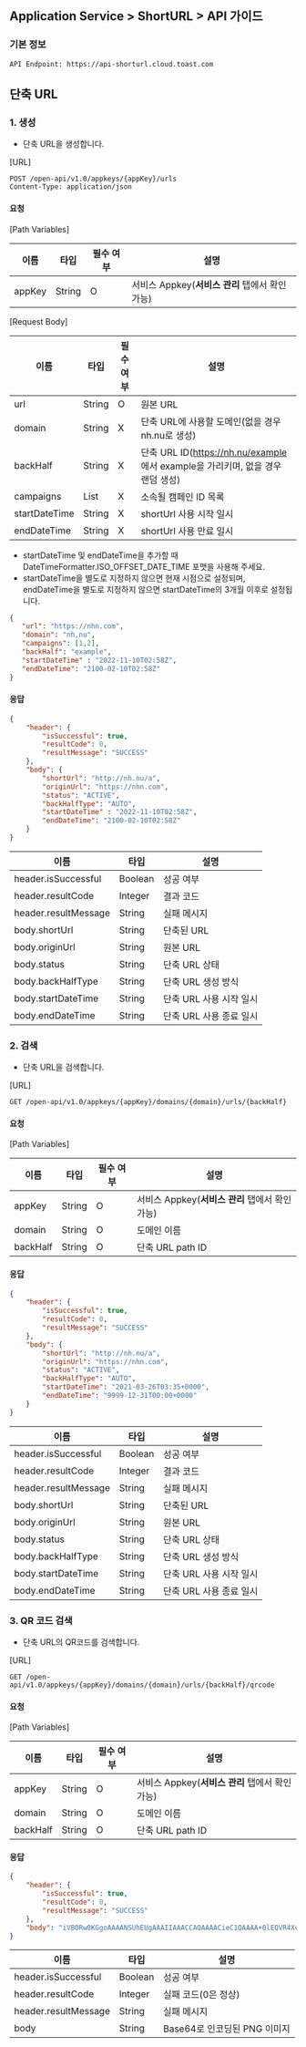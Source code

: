 ## Application Service > ShortURL > API 가이드

### 기본 정보
```http
API Endpoint: https://api-shorturl.cloud.toast.com
```

## 단축 URL

### 1. 생성
- 단축 URL을 생성합니다.

[URL]

```http
POST /open-api/v1.0/appkeys/{appKey}/urls
Content-Type: application/json
```

#### 요청

[Path Variables]

| 이름 | 타입 | 필수 여부 | 설명 |
|---|---|---|---|
| appKey | String | O | 서비스 Appkey(**서비스 관리** 탭에서 확인 가능) |

[Request Body]

| 이름 | 타입 | 필수 여부 | 설명 |
|---|---|---|---|
| url | String | O | 원본 URL |
| domain | String | X | 단축 URL에 사용할 도메인(없을 경우 nh.nu로 생성) |
| backHalf | String | X | 단축 URL ID(https://nh.nu/example 에서 example을 가리키며, 없을 경우 랜덤 생성) |
| campaigns | List<String> | X | 소속될 캠페인 ID 목록 |
| startDateTime | String | X | shortUrl 사용 시작 일시 |
| endDateTime | String | X | shortUrl 사용 만료 일시 |

* startDateTime 및 endDateTime을 추가할 때 DateTimeFormatter.ISO_OFFSET_DATE_TIME 포맷을 사용해 주세요.
* startDateTime을 별도로 지정하지 않으면 현재 시점으로 설정되며, endDateTime을 별도로 지정하지 않으면 startDateTime의 3개월 이후로 설정됩니다.

```json
{
   "url": "https://nhn.com",
   "domain": "nh,nu",
   "campaigns": [1,2],
   "backHalf": "example",
   "startDateTime" : "2022-11-10T02:58Z",
   "endDateTime": "2100-02-10T02:58Z"
}
```

#### 응답
```json
{
    "header": {
        "isSuccessful": true,
        "resultCode": 0,
        "resultMessage": "SUCCESS"
    },
    "body": {
        "shortUrl": "http://nh.nu/a",
        "originUrl": "https://nhn.com",
        "status": "ACTIVE",
        "backHalfType": "AUTO",
        "startDateTime" : "2022-11-10T02:58Z",
        "endDateTime": "2100-02-10T02:58Z"
    }
}
```

| 이름 | 타입 | 설명 |
|---|---|---|
| header.isSuccessful | Boolean | 성공 여부 |
| header.resultCode | Integer | 결과 코드 |
| header.resultMessage | String | 실패 메시지 |
| body.shortUrl | String | 단축된 URL |
| body.originUrl | String | 원본 URL |
| body.status | String | 단축 URL 상태 |
| body.backHalfType | String | 단축 URL 생성 방식 |
| body.startDateTime | String | 단축 URL 사용 시작 일시 |
| body.endDateTime | String | 단축 URL 사용 종료 일시 |

### 2. 검색
- 단축 URL을 검색합니다.

[URL]

```http
GET /open-api/v1.0/appkeys/{appKey}/domains/{domain}/urls/{backHalf}
```

#### 요청

[Path Variables]

| 이름 | 타입 | 필수 여부 | 설명 |
|---|---|---|---|
| appKey | String | O | 서비스 Appkey(**서비스 관리** 탭에서 확인 가능) |
| domain | String | O | 도메인 이름 |
| backHalf | String | O | 단축 URL path ID |


#### 응답
```json
{
    "header": {
        "isSuccessful": true,
        "resultCode": 0,
        "resultMessage": "SUCCESS"
    },
    "body": {
        "shortUrl": "http://nh.nu/a",
        "originUrl": "https://nhn.com",
        "status": "ACTIVE",
        "backHalfType": "AUTO",
        "startDateTime": "2021-03-26T03:35+0000",
        "endDateTime": "9999-12-31T00:00+0000"
    }
}
```

| 이름 | 타입 | 설명 |
|---|---|---|
| header.isSuccessful | Boolean | 성공 여부 |
| header.resultCode | Integer | 결과 코드 |
| header.resultMessage | String | 실패 메시지 |
| body.shortUrl | String | 단축된 URL |
| body.originUrl | String | 원본 URL |
| body.status | String | 단축 URL 상태 |
| body.backHalfType | String | 단축 URL 생성 방식 |
| body.startDateTime | String | 단축 URL 사용 시작 일시 |
| body.endDateTime | String | 단축 URL 사용 종료 일시 |



### 3. QR 코드 검색
- 단축 URL의 QR코드를 검색합니다.

[URL]

```http
GET /open-api/v1.0/appkeys/{appKey}/domains/{domain}/urls/{backHalf}/qrcode
```

#### 요청

[Path Variables]

| 이름 | 타입 | 필수 여부 | 설명 |
|---|---|---|---|
| appKey | String | O | 서비스 Appkey(**서비스 관리** 탭에서 확인 가능) |
| domain | String | O | 도메인 이름 |
| backHalf | String | O | 단축 URL path ID |

#### 응답
```json
{
    "header": {
        "isSuccessful": true,
        "resultCode": 0,
        "resultMessage": "SUCCESS"
    },
    "body": "iVBORw0KGgoAAAANSUhEUgAAAIIAAACCAQAAAACieC1QAAAA+0lEQVR4Xu3UsZHEIAwFUO0QkO024BnaIKMlbwNnuwHTkjO3wYwasDMCBp18wbHrxFJ6t4rMCzTigwE61QIf+ZOSAGizNILRCFIuj0yRPzQyeqoeZ9AKVjB6ScN66nMtlGmD0y4uhfPB2eN7Ypdy1JSPpUbSsHTPTNXqBEL6CtCDU8kdMC4urm0XAqGJuA+N9jcfiZS7L73FqaUqkfRcu4HMTk4jPHDpvdvbzCKpgcd2fIgq2Xx342w9aeSnlcWqk+OOcThzS1UifJ95aWpoO5UI/6ezB3h5E2TCb0J5vKQqExoD7rnNLBHK6ZaRUSNHPnExcVXJW33kX8g3k5xLHpTtgoMAAAAASUVORK5CYII="
}
```

| 이름 | 타입 | 설명 |
|---|---|---|
| header.isSuccessful | Boolean | 성공 여부 |
| header.resultCode | Integer | 실패 코드(0은 정상) |
| header.resultMessage | String | 실패 메시지 |
| body | String | Base64로 인코딩된 PNG 이미지 |
